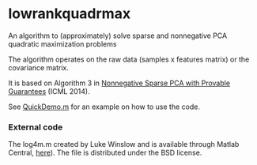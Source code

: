# lowrankquadrmax
An algorithm to (approximately) solve sparse and nonnegative PCA
quadratic maximization problems

The algorithm operates on the raw data (samples x features matrix) or
the covariance matrix. 

It is based on Algorithm 3 in [Nonnegative Sparse PCA with Provable Guarantees](http://jmlr.csail.mit.edu/proceedings/papers/v32/asteris14.pdf) (ICML 2014).

See [QuickDemo.m](matlab/bin/QuickDemo.m) for an example on how to use the code.

### External code
The log4m.m created by Luke Winslow and is available through Matlab Central, [here](http://www.mathworks.com/matlabcentral/fileexchange/37701-log4m-a-powerful-and-simple-logger-for-matlab)).
The file is distributed under the BSD license.

